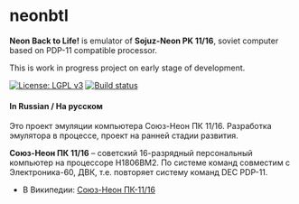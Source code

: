 # neonbtl
**Neon Back to Life!** is emulator of **Sojuz-Neon PK 11/16**, soviet computer based on PDP-11 compatible processor.

This is work in progress project on early stage of development.

[![License: LGPL v3](https://img.shields.io/badge/License-LGPL%20v3-blue.svg)](https://www.gnu.org/licenses/lgpl-3.0)
[![Build status](https://ci.appveyor.com/api/projects/status/q0dmuth9x2sp3k1x?svg=true)](https://ci.appveyor.com/project/nzeemin/neonbtl)


#### In Russian / На русском
Это проект эмуляции компьютера Союз-Неон ПК 11/16.
Разработка эмулятора в процессе, проект на ранней стадии развития.

**Союз-Неон ПК 11/16** – советский 16-разрядный персональный компьютер на процессоре Н1806ВМ2.
По системе команд совместим с Электроника-60, ДВК, т.е. повторяет систему команд DEC PDP-11.

* В Википедии: [Союз-Неон ПК-11/16](https://ru.wikipedia.org/wiki/%D0%A1%D0%BE%D1%8E%D0%B7-%D0%9D%D0%B5%D0%BE%D0%BD_%D0%9F%D0%9A-11/16)
